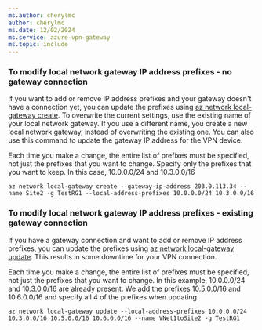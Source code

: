 ```yaml
---
ms.author: cherylmc
author: cherylmc
ms.date: 12/02/2024
ms.service: azure-vpn-gateway
ms.topic: include
---
```


### <a name="noconnection"></a>To modify local network gateway IP address prefixes - no gateway connection

If you want to add or remove IP address prefixes and your gateway doesn't have a connection yet, you can update the prefixes using [az network local-gateway create](/cli/azure/network/local-gateway). To overwrite the current settings, use the existing name of your local network gateway. If you use a different name, you create a new local network gateway, instead of overwriting the existing one. You can also use this command to update the gateway IP address for the VPN device.

Each time you make a change, the entire list of prefixes must be specified, not just the prefixes that you want to change. Specify only the prefixes that you want to keep. In this case, 10.0.0.0/24 and 10.3.0.0/16

```azurecli
az network local-gateway create --gateway-ip-address 203.0.113.34 --name Site2 -g TestRG1 --local-address-prefixes 10.0.0.0/24 10.3.0.0/16
```

### <a name="withconnection"></a>To modify local network gateway IP address prefixes - existing gateway connection

If you have a gateway connection and want to add or remove IP address prefixes, you can update the prefixes using [az network local-gateway update](/cli/azure/network/local-gateway). This results in some downtime for your VPN connection.

Each time you make a change, the entire list of prefixes must be specified, not just the prefixes that you want to change. In this example, 10.0.0.0/24 and 10.3.0.0/16 are already present. We add the prefixes 10.5.0.0/16 and 10.6.0.0/16 and specify all 4 of the prefixes when updating.

```azurecli
az network local-gateway update --local-address-prefixes 10.0.0.0/24 10.3.0.0/16 10.5.0.0/16 10.6.0.0/16 --name VNet1toSite2 -g TestRG1
```
